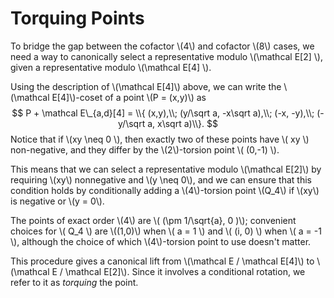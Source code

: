 # Torquing Points

To bridge the gap between the cofactor \\(4\\) and cofactor \\(8\\)
cases, we need a way to canonically select a representative modulo
\\(\mathcal E[2] \\), given a representative modulo \\(\mathcal E[4] \\).

Using the description of \\(\mathcal E[4]\\) above, we can write the
\\(\mathcal E[4]\\)-coset of a point \\(P = (x,y)\\) as
$$
P + \mathcal E\_{a,d}[4] = \\{ (x,y),\\; (y/\sqrt a, -x\sqrt a),\\; (-x, -y),\\; (-y/\sqrt a, x\sqrt a)\\}.
$$
Notice that if \\(xy \neq 0 \\), then exactly two of these points have
\\( xy \\) non-negative, and they differ by the \\(2\\)-torsion point
\\( (0,-1) \\).

This means that we can select a representative modulo
\\(\mathcal E[2]\\) by requiring \\(xy\\) nonnegative and \\(y \neq
0\\), and we can ensure that this condition holds by conditionally
adding a \\(4\\)-torsion point \\(Q_4\\) if \\(xy\\) is negative or
\\(y = 0\\).

The points of exact order \\(4\\) are \\( (\pm 1/\sqrt{a}, 0 )\\);
convenient choices for \\( Q_4 \\) are \\((1,0)\\) when \\( a = 1 \\)
and \\( (i, 0) \\) when \\( a = -1 \\), although the choice of which
\\(4\\)-torsion point to use doesn't matter.

This procedure gives a canonical lift from \\(\mathcal E / \mathcal
E[4]\\) to \\(\mathcal E / \mathcal E[2]\\).  Since it involves a
conditional rotation, we refer to it as *torquing* the point.

